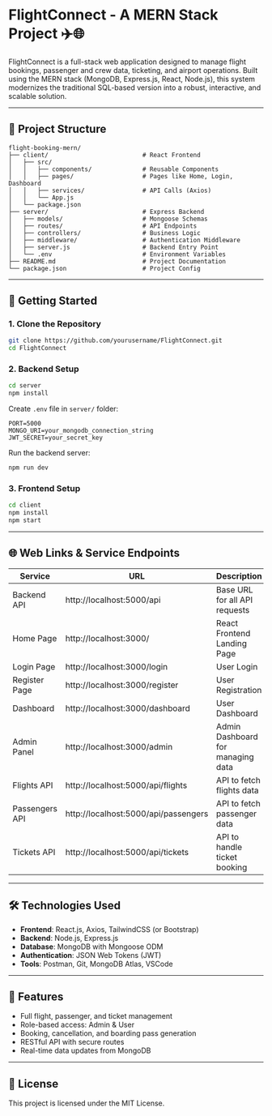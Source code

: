 
# FlightConnect - A MERN Stack Project ✈️🌐

FlightConnect is a full-stack web application designed to manage flight bookings, passenger and crew data, ticketing, and airport operations. Built using the MERN stack (MongoDB, Express.js, React, Node.js), this system modernizes the traditional SQL-based version into a robust, interactive, and scalable solution.

---

## 🧩 Project Structure

```
flight-booking-mern/
├── client/                          # React Frontend
│   ├── src/                        
│   │   ├── components/              # Reusable Components
│   │   ├── pages/                   # Pages like Home, Login, Dashboard
│   │   ├── services/                # API Calls (Axios)
│   │   └── App.js                  
│   └── package.json                
├── server/                          # Express Backend
│   ├── models/                      # Mongoose Schemas
│   ├── routes/                      # API Endpoints
│   ├── controllers/                 # Business Logic
│   ├── middleware/                  # Authentication Middleware
│   ├── server.js                    # Backend Entry Point
│   └── .env                         # Environment Variables
├── README.md                        # Project Documentation
└── package.json                     # Project Config
```

---

## 🚀 Getting Started

### 1. Clone the Repository
```bash
git clone https://github.com/yourusername/FlightConnect.git
cd FlightConnect
```

### 2. Backend Setup
```bash
cd server
npm install
```

Create `.env` file in `server/` folder:
```
PORT=5000
MONGO_URI=your_mongodb_connection_string
JWT_SECRET=your_secret_key
```

Run the backend server:
```bash
npm run dev
```

### 3. Frontend Setup
```bash
cd client
npm install
npm start
```

---

## 🌐 Web Links & Service Endpoints

| Service        | URL                                  | Description                              |
|----------------|--------------------------------------|------------------------------------------|
| Backend API    | http://localhost:5000/api            | Base URL for all API requests            |
| Home Page      | http://localhost:3000/               | React Frontend Landing Page              |
| Login Page     | http://localhost:3000/login          | User Login                               |
| Register Page  | http://localhost:3000/register       | User Registration                        |
| Dashboard      | http://localhost:3000/dashboard      | User Dashboard                           |
| Admin Panel    | http://localhost:3000/admin          | Admin Dashboard for managing data        |
| Flights API    | http://localhost:5000/api/flights    | API to fetch flights data                |
| Passengers API | http://localhost:5000/api/passengers | API to fetch passenger data              |
| Tickets API    | http://localhost:5000/api/tickets    | API to handle ticket booking             |

---

## 🛠 Technologies Used

- **Frontend**: React.js, Axios, TailwindCSS (or Bootstrap)
- **Backend**: Node.js, Express.js
- **Database**: MongoDB with Mongoose ODM
- **Authentication**: JSON Web Tokens (JWT)
- **Tools**: Postman, Git, MongoDB Atlas, VSCode

---

## 🧠 Features

- Full flight, passenger, and ticket management
- Role-based access: Admin & User
- Booking, cancellation, and boarding pass generation
- RESTful API with secure routes
- Real-time data updates from MongoDB

---

## 📂 License

This project is licensed under the MIT License.
